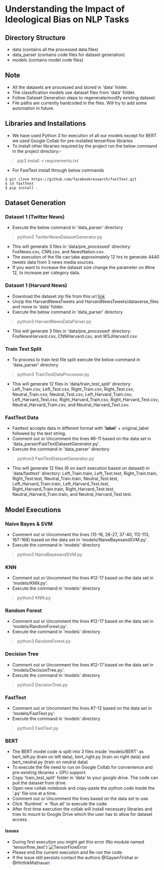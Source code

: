 # Understanding the Impact of Ideological Bias on NLP Tasks
## Directory Structure
 - data (contains all the processed data files)
 - data_parser (contains code files for dataset generation)
 - models (contains model code files)

## Note
 - All the datasets are processed and stored in 'data' folder.
 - The classification models use dataset files from 'data' folder.
 - Follow Dataset Generation steps to regenerate/modify existing dataset.
 - File paths are currently hardcoded in the files. Will try to add some automation in future.

## Libraries and Installations
 - We have used Python 3 for execution of all our models except for BERT we used Google Collab for pre-installed tenserflow libraries
 - To install other libraries required by the project run the below command in the project directory:-
> pip3 install -r requirements.txt
 - For FastText install through below commands
```
$ git clone https://github.com/facebookresearch/fastText.git
$ cd fastText
$ pip install .
```

## Dataset Generation
### Dataset 1 (Twitter News)
 - Execute the below command in 'data_parser' directory
> python3 TwitterNewsDatasetGenerator.py
 - This will generate 3 files in 'data/pre_processed' directory: FoxNews.csv, CNN.csv, and NewsNation.csv.
 - The execution of the file can take approximately 12 hrs to generate 4440 tweets data from 3 news media sources.
 - If you want to increase the dataset size change the parameter on #line 12, to increase per category data.
 
### Dataset 1 (Harvard News)
 - Download the dataset zip file from this url [link](https://dataverse.harvard.edu/dataset.xhtml?persistentId=doi:10.7910/DVN/5XRZLH)
 - Unzip the HarvardNewsTweets and HarvardNewsTweets/dataverse_files and move to 'data' folder.
 - Execute the below command in 'data_parser' directory
> python3 HarvardNewsDataParser.py
 - This will generate 3 files in 'data/pre_processed' directory: FoxNewsHarvard.csv, CNNHarvard.csv, and WSJHarvard.csv.
 
### Train Test Split
 - To process to train test file split execute the below command in 'data_parser' directory
> python3 TrainTestDataProcessor.py
 - This will generate 12 files in 'data/train_test_split' directory: Left_Train.csv, Left_Test.csv, Right_Train.csv, Right_Test.csv, Neutral_Train.csv, Neutral_Test.csv, Left_Harvard_Train.csv, Left_Harvard_Test.csv, Right_Harvard_Train.csv, Right_Harvard_Test.csv, Neutral_Harvard_Train.csv, and Neutral_Harvard_Test.csv.

### FastText Data
 - Fasttext accepts data in different format with '__label__' + original_label followed by the text string.
 - Comment out or Uncomment the lines #6-11 based on the data set in 'data_parser/FastTextDatasetGenerator.py'.
 - Execute the command in 'data_parser' directory
> python3 FastTextDatasetGenerator.py
 - This will generate 12 files (6 on each execution based on dataset) in 'data/fasttext' directory: Left_Train.train, Left_Test.test, Right_Train.train, Right_Test.test, Neutral_Train.train, Neutral_Test.test, Left_Harvard_Train.train, Left_Harvard_Test.test, Right_Harvard_Train.train, Right_Harvard_Test.test, Neutral_Harvard_Train.train, and Neutral_Harvard_Test.test.
 
## Model Executions
### Naive Bayes & SVM
 - Comment out or Uncomment the lines {15-16, 26-27, 37-40, 112-113, 167-168} based on the data set in 'models/NaiveBayesandSVM.py'.
 - Execute the command in 'models' directory
> python3 NaiveBayesandSVM.py
### KNN
 - Comment out or Uncomment the lines #12-17 based on the data set in 'models/KNN.py'.
 - Execute the command in 'models' directory
> python3 KNN.py
### Random Forest
 - Comment out or Uncomment the lines #12-17 based on the data set in 'models/RandomForest.py'.
 - Execute the command in 'models' directory
> python3 RandomForest.py
### Decision Tree
 - Comment out or Uncomment the lines #12-17 based on the data set in 'models/DecisionTree.py'.
 - Execute the command in 'models' directory
> python3 DecisionTree.py
### FastText
 - Comment out or Uncomment the lines #7-12 based on the data set in 'models/FastText.py'.
 - Execute the command in 'models' directory
> python3 FastText.py
### BERT
 - The BERT model code is split into 3 files inside 'models/BERT' as bert_left.py (train on left data), bert_right.py (train on right data) and bert_neutral.py (train on neutral data)
 - To execute the file need to run on Google Collab for convenience and pre-existing libraries + GPU support.
 - Copy 'train_test_split' folder in 'data' to your google drive. The code can pull the dataset from drive.
 - Open new collab notebook and copy-paste the python code inside the '.py' file one at a time.
 - Comment out or Uncomment the lines based on the data set to use.
 - Click 'Runtime' -> 'Run all' to execute the code.
 - After first time execution the collab will install necessary libraries and tries to mount to Google Drive which the user has to allow for dataset access.
#### Issues
 - During first execution you might get this error (No module named 'tensorflow_text') 
 ![TensorFlowError](https://user-images.githubusercontent.com/96170761/204177888-c1972984-82fd-487b-9410-3ffd63a3c4ef.png)
 - Please end the current execution and Re-run the code. 
 - If the issue still persists contact the authors @GayamTrishal or @HirthikMathavan

